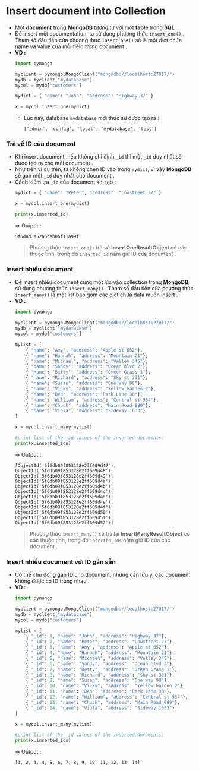 # Insert document into Collection
- Một **document** trong **MongoDB** tương tự với một **table** trong **SQL** 
- Để insert một documentation, ta sử dụng phương thức `insert_one()` . Tham số đầu tiên của phương thức `insert_one()` sẽ là một dict chứa name và value của mỗi field trong document .
- **VD :**
    ```py
    import pymongo

    myclient = pymongo.MongoClient("mongodb://localhost:27017/")
    mydb = myclient["mydatabase"]
    mycol = mydb["customers"]

    mydict = { "name": "John", "address": "Highway 37" }

    x = mycol.insert_one(mydict)
    ```
    - Lúc này, database `mydatabase` mới thực sự được tạo ra :
        ```
        ['admin', 'config', 'local', 'mydatabase', 'test']
        ```
### **Trả về ID của document**
- Khi insert document, nếu không chỉ định `_id` thì một `_id` duy nhất sẽ được tạo ra cho mỗi document .
- Như trên ví dụ trên, ta không chèn ID vào trong `mydict`, vì vậy **MongoDB** sẽ gán một `_id` duy nhất cho document .
- Cách kiểm tra `_id` của document khi tạo :
    ```py
    mydict = { "name": "Peter", "address": "Lowstreet 27" }

    x = mycol.insert_one(mydict)

    print(x.inserted_id)
    ```
    => Output :
    ```
    5f6dad3e52a6ceb0af11a99f
    ```
    > Phương thức `insert_one()` trả về **InsertOneResultObject** có các thuộc tính, trong đó `inserted_id` nắm giữ ID của document .
### **Insert nhiều document** 
- Để insert nhiều document cùng một lúc vào collection trong **MongoDB**, sử dụng phương thức `insert_many()` . Tham số đầu tiên của phương thức `insert_many()` là một list bao gồm các dict chứa data muốn insert .
- **VD :**
    ```py
    import pymongo

    myclient = pymongo.MongoClient("mongodb://localhost:27017/")
    mydb = myclient["mydatabase"]
    mycol = mydb["customers"]

    mylist = [
        { "name": "Amy", "address": "Apple st 652"},
        { "name": "Hannah", "address": "Mountain 21"},
        { "name": "Michael", "address": "Valley 345"},
        { "name": "Sandy", "address": "Ocean blvd 2"},
        { "name": "Betty", "address": "Green Grass 1"},
        { "name": "Richard", "address": "Sky st 331"},
        { "name": "Susan", "address": "One way 98"},
        { "name": "Vicky", "address": "Yellow Garden 2"},
        { "name": "Ben", "address": "Park Lane 38"},
        { "name": "William", "address": "Central st 954"},
        { "name": "Chuck", "address": "Main Road 989"},
        { "name": "Viola", "address": "Sideway 1633"}
    ]

    x = mycol.insert_many(mylist)

    #print list of the _id values of the inserted documents:
    print(x.inserted_ids)
    ```
    => Output :
    ```
    [ObjectId('5f6db09f853128e2ff609d47'), ObjectId('5f6db09f853128e2ff609d48'), ObjectId('5f6db09f853128e2ff609d49'), ObjectId('5f6db09f853128e2ff609d4a'), ObjectId('5f6db09f853128e2ff609d4b'), ObjectId('5f6db09f853128e2ff609d4c'), ObjectId('5f6db09f853128e2ff609d4d'), ObjectId('5f6db09f853128e2ff609d4e'), ObjectId('5f6db09f853128e2ff609d4f'), ObjectId('5f6db09f853128e2ff609d50'), ObjectId('5f6db09f853128e2ff609d51'), ObjectId('5f6db09f853128e2ff609d52')]
    ```
    > Phương thức `insert_many()` sẽ trả lại **InsertManyResultObject** có các thuộc tính, trong đó `inserted_ids` nắm giữ ID của các document .
### **Insert nhiều document với ID gán sẵn**
- Có thể chủ động gán ID cho document, nhưng cần lưu ý, các document không được có ID trùng nhau .
- **VD :**
    ```py
    import pymongo

    myclient = pymongo.MongoClient("mongodb://localhost:27017/")
    mydb = myclient["mydatabase"]
    mycol = mydb["customers"]

    mylist = [
        { "_id": 1, "name": "John", "address": "Highway 37"},
        { "_id": 2, "name": "Peter", "address": "Lowstreet 27"},
        { "_id": 3, "name": "Amy", "address": "Apple st 652"},
        { "_id": 4, "name": "Hannah", "address": "Mountain 21"},
        { "_id": 5, "name": "Michael", "address": "Valley 345"},
        { "_id": 6, "name": "Sandy", "address": "Ocean blvd 2"},
        { "_id": 7, "name": "Betty", "address": "Green Grass 1"},
        { "_id": 8, "name": "Richard", "address": "Sky st 331"},
        { "_id": 9, "name": "Susan", "address": "One way 98"},
        { "_id": 10, "name": "Vicky", "address": "Yellow Garden 2"},
        { "_id": 11, "name": "Ben", "address": "Park Lane 38"},
        { "_id": 12, "name": "William", "address": "Central st 954"},
        { "_id": 13, "name": "Chuck", "address": "Main Road 989"},
        { "_id": 14, "name": "Viola", "address": "Sideway 1633"}
    ]

    x = mycol.insert_many(mylist)

    #print list of the _id values of the inserted documents:
    print(x.inserted_ids)
    ```
    => Output :
    ```
    [1, 2, 3, 4, 5, 6, 7, 8, 9, 10, 11, 12, 13, 14]
    ```